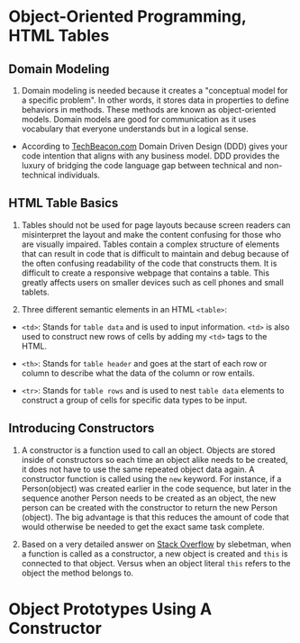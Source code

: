 # Object-Oriented Programming, HTML Tables

## Domain Modeling

1. Domain modeling is needed because it creates a "conceptual model for a specific problem". In other words, it stores data in properties to define behaviors in methods. These methods are known as object-oriented models. Domain models are good for communication as it uses vocabulary that everyone understands but in a logical sense.

* According to [TechBeacon.com](https://techbeacon.com/app-dev-testing/why-you-need-domain-driven-design-even-though-you-think-you-dont) Domain Driven Design (DDD) gives your code intention that aligns with any business model. DDD provides the luxury of bridging the code language gap between technical and non-technical individuals.

## HTML Table Basics

1. Tables should not be used for page layouts because screen readers can misinterpret the layout and make the content confusing for those who are visually impaired. Tables contain a complex structure of elements that can result in code that is difficult to maintain and debug because of the often confusing readability of the code that constructs them. It is difficult to create a responsive webpage that contains a table. This greatly affects users on smaller devices such as cell phones and small tablets.

3. Three different semantic elements in an HTML `<table>`:

* `<td>`: Stands for `table data` and is used to input information. `<td>` is also used to construct new rows of cells by adding my `<td>` tags to the HTML.

* `<th>`: Stands for `table header` and goes at the start of each row or column to describe what the data of the column or row entails.

* `<tr>`: Stands for `table rows` and is used to nest `table data` elements to construct a group of cells for specific data types to be input.

## Introducing Constructors

1. A constructor is a function used to call an object. Objects are stored inside of constructors so each time an object alike needs to be created, it does not have to use the same repeated object data again. A constructor function is called using the `new` keyword. For instance, if a Person(object) was created earlier in the code sequence, but later in the sequence another Person needs to be created as an object, the new person can be created with the constructor to return the new Person (object). The big advantage is that this reduces the amount of code that would otherwise be needed to get the exact same task complete.

2. Based on a very detailed answer on [Stack Overflow](https://stackoverflow.com/questions/13441307/how-does-the-this-keyword-in-javascript-act-within-an-object-literal) by slebetman, when a function is called as a constructor, a new object is created and `this` is connected to that object. Versus when an object literal `this` refers to the object the method belongs to.

# Object Prototypes Using A Constructor

